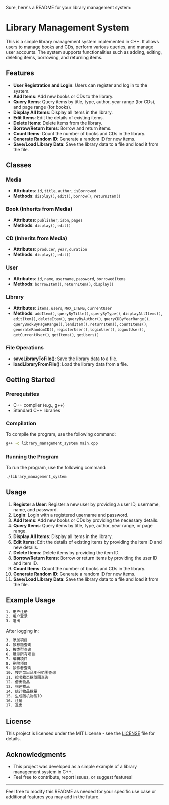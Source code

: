 Sure, here's a README for your library management system:

# Library Management System

This is a simple library management system implemented in C++. It allows users to manage books and CDs, perform various queries, and manage user accounts. The system supports functionalities such as adding, editing, deleting items, borrowing, and returning items.

## Features

- **User Registration and Login**: Users can register and log in to the system.
- **Add Items**: Add new books or CDs to the library.
- **Query Items**: Query items by title, type, author, year range (for CDs), and page range (for books).
- **Display All Items**: Display all items in the library.
- **Edit Items**: Edit the details of existing items.
- **Delete Items**: Delete items from the library.
- **Borrow/Return Items**: Borrow and return items.
- **Count Items**: Count the number of books and CDs in the library.
- **Generate Random ID**: Generate a random ID for new items.
- **Save/Load Library Data**: Save the library data to a file and load it from the file.

## Classes

### Media
- **Attributes**: `id`, `title`, `author`, `isBorrowed`
- **Methods**: `display()`, `edit()`, `borrow()`, `returnItem()`

### Book (Inherits from Media)
- **Attributes**: `publisher`, `isbn`, `pages`
- **Methods**: `display()`, `edit()`

### CD (Inherits from Media)
- **Attributes**: `producer`, `year`, `duration`
- **Methods**: `display()`, `edit()`

### User
- **Attributes**: `id`, `name`, `username`, `password`, `borrowedItems`
- **Methods**: `borrowItem()`, `returnItem()`, `display()`

### Library
- **Attributes**: `items`, `users`, `MAX_ITEMS`, `currentUser`
- **Methods**: `addItem()`, `queryByTitle()`, `queryByType()`, `displayAllItems()`, `editItem()`, `deleteItem()`, `queryByAuthor()`, `queryCDByYearRange()`, `queryBookByPageRange()`, `lendItem()`, `returnItem()`, `countItems()`, `generateRandomID()`, `registerUser()`, `loginUser()`, `logoutUser()`, `getCurrentUser()`, `getItems()`, `getUsers()`

### File Operations
- **saveLibraryToFile()**: Save the library data to a file.
- **loadLibraryFromFile()**: Load the library data from a file.

## Getting Started

### Prerequisites

- C++ compiler (e.g., g++)
- Standard C++ libraries

### Compilation

To compile the program, use the following command:
```sh
g++ -o library_management_system main.cpp
```

### Running the Program

To run the program, use the following command:
```sh
./library_management_system
```

## Usage

1. **Register a User**: Register a new user by providing a user ID, username, name, and password.
2. **Login**: Login with a registered username and password.
3. **Add Items**: Add new books or CDs by providing the necessary details.
4. **Query Items**: Query items by title, type, author, year range, or page range.
5. **Display All Items**: Display all items in the library.
6. **Edit Items**: Edit the details of existing items by providing the item ID and new details.
7. **Delete Items**: Delete items by providing the item ID.
8. **Borrow/Return Items**: Borrow or return items by providing the user ID and item ID.
9. **Count Items**: Count the number of books and CDs in the library.
10. **Generate Random ID**: Generate a random ID for new items.
11. **Save/Load Library Data**: Save the library data to a file and load it from the file.

## Example Usage

```sh
1. 用户注册
2. 用户登录
3. 退出
```

After logging in:

```sh
3. 添加项目
4. 按标题查询
5. 按类型查询
6. 展示所有项目
7. 编辑项目
8. 删除项目
9. 按作者查询
10. 按光盘出品年份范围查询
11. 按书籍页数范围查询
12. 借出物品
13. 归还物品
14. 统计物品数量
15. 生成随机物品ID
16. 注销
17. 退出
```

## License

This project is licensed under the MIT License - see the [LICENSE](LICENSE) file for details.

## Acknowledgments

- This project was developed as a simple example of a library management system in C++.
- Feel free to contribute, report issues, or suggest features!

---

Feel free to modify this README as needed for your specific use case or additional features you may add in the future.
